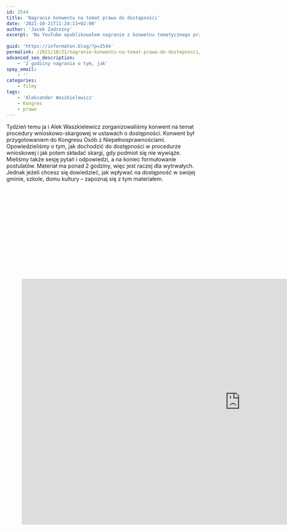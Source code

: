 ```yaml
---
id: 2544
title: 'Nagranie konwentu na temat prawa do dostępności'
date: '2021-10-21T11:24:13+02:00'
author: 'Jacek Zadrożny'
excerpt: 'Na YouTube opublikowałem nagranie z konwetnu tematycznego przed Kongresem Osób z Niepełnosprawnością. Dotyczy dostępności i dochodzenia do niej na ścieżce prawnej.'
 
guid: 'https://informaton.blog/?p=2544'
permalink: /2021/10/21/nagranie-konwentu-na-temat-prawa-do-dostepnosci/
advanced_seo_description:
    - '2 godziny nagrania o tym, jak'
spay_email:
    - ''
categories:
    - filmy
tags:
    - 'Aleksander Waszkielewicz'
    - Kongres
    - prawo
---
```


Tydzień temu ja i Alek Waszkielewicz zorganizowaliśmy konwent na temat procedury wnioskowo-skargowej w ustawach o dostępności. Konwent był przygotowaniem do Kongresu Osób z Niepełnosprawnościami. Opowiedzieliśmy o tym, jak dochodzić do dostępności w procedurze wnioskowej i jak potem składać skargi, gdy podmiot się nie wywiąże. Mieliśmy także sesję pytań i odpowiedzi, a na koniec formułowanie postulatów. Materiał ma ponad 2 godziny, więc jest raczej dla wytrwałych. Jednak jeżeli chcesz się dowiedzieć, jak wpływać na dostępność w swojej gminie, szkole, domu kultury – zapoznaj się z tym materiałem.

<figure class="wp-block-embed is-type-video is-provider-youtube wp-block-embed-youtube wp-embed-aspect-16-9 wp-has-aspect-ratio"><div class="wp-block-embed__wrapper"><div class="suki-oembed suki-oembed-video" style="padding-top: 56.228%;"><iframe allow="accelerometer; autoplay; clipboard-write; encrypted-media; gyroscope; picture-in-picture" allowfullscreen="" frameborder="0" height="641" loading="lazy" src="https://www.youtube.com/embed/Bpa6aM6RuX4?feature=oembed" title="Nagranie Konwentu tematycznego o prawie do dostępności" width="1140"></iframe></div></div></figure>
